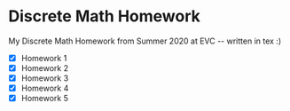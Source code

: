 Discrete Math Homework
========================

My Discrete Math Homework from Summer 2020 at EVC -- written in tex :)

- [x] Homework 1
- [x] Homework 2
- [x] Homework 3
- [x] Homework 4
- [x] Homework 5
